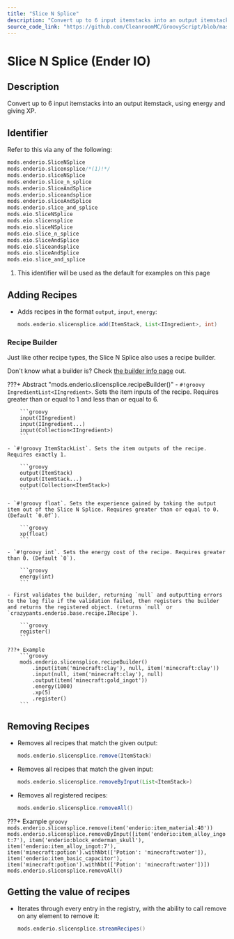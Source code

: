 ```yaml
---
title: "Slice N Splice"
description: "Convert up to 6 input itemstacks into an output itemstack, using energy and giving XP."
source_code_link: "https://github.com/CleanroomMC/GroovyScript/blob/master/src/main/java/com/cleanroommc/groovyscript/compat/mods/enderio/SliceNSplice.java"
---
```


# Slice N Splice (Ender IO)

## Description

Convert up to 6 input itemstacks into an output itemstack, using energy and giving XP.

## Identifier

Refer to this via any of the following:

```groovy hl_lines="2"
mods.enderio.SliceNSplice
mods.enderio.slicensplice/*(1)!*/
mods.enderio.sliceNSplice
mods.enderio.slice_n_splice
mods.enderio.SliceAndSplice
mods.enderio.sliceandsplice
mods.enderio.sliceAndSplice
mods.enderio.slice_and_splice
mods.eio.SliceNSplice
mods.eio.slicensplice
mods.eio.sliceNSplice
mods.eio.slice_n_splice
mods.eio.SliceAndSplice
mods.eio.sliceandsplice
mods.eio.sliceAndSplice
mods.eio.slice_and_splice
```

1. This identifier will be used as the default for examples on this page

## Adding Recipes

- Adds recipes in the format `output`, `input`, `energy`:

    ```groovy
    mods.enderio.slicensplice.add(ItemStack, List<IIngredient>, int)
    ```


### Recipe Builder

Just like other recipe types, the Slice N Splice also uses a recipe builder.

Don't know what a builder is? Check [the builder info page](../../../groovy/builder.md) out.

???+ Abstract "mods.enderio.slicensplice.recipeBuilder()"
    - `#!groovy IngredientList<IIngredient>`. Sets the item inputs of the recipe. Requires greater than or equal to 1 and less than or equal to 6.

        ```groovy
        input(IIngredient)
        input(IIngredient...)
        input(Collection<IIngredient>)
        ```

    - `#!groovy ItemStackList`. Sets the item outputs of the recipe. Requires exactly 1.

        ```groovy
        output(ItemStack)
        output(ItemStack...)
        output(Collection<ItemStack>)
        ```

    - `#!groovy float`. Sets the experience gained by taking the output item out of the Slice N Splice. Requires greater than or equal to 0. (Default `0.0f`).

        ```groovy
        xp(float)
        ```

    - `#!groovy int`. Sets the energy cost of the recipe. Requires greater than 0. (Default `0`).

        ```groovy
        energy(int)
        ```

    - First validates the builder, returning `null` and outputting errors to the log file if the validation failed, then registers the builder and returns the registered object. (returns `null` or `crazypants.enderio.base.recipe.IRecipe`).

        ```groovy
        register()
        ```

    ???+ Example
        ```groovy
        mods.enderio.slicensplice.recipeBuilder()
            .input(item('minecraft:clay'), null, item('minecraft:clay'))
            .input(null, item('minecraft:clay'), null)
            .output(item('minecraft:gold_ingot'))
            .energy(1000)
            .xp(5)
            .register()
        ```



## Removing Recipes

- Removes all recipes that match the given output:

    ```groovy
    mods.enderio.slicensplice.remove(ItemStack)
    ```

- Removes all recipes that match the given input:

    ```groovy
    mods.enderio.slicensplice.removeByInput(List<ItemStack>)
    ```

- Removes all registered recipes:

    ```groovy
    mods.enderio.slicensplice.removeAll()
    ```

???+ Example
    ```groovy
    mods.enderio.slicensplice.remove(item('enderio:item_material:40'))
    mods.enderio.slicensplice.removeByInput([item('enderio:item_alloy_ingot:7'), item('enderio:block_enderman_skull'), item('enderio:item_alloy_ingot:7'), item('minecraft:potion').withNbt(['Potion': 'minecraft:water']), item('enderio:item_basic_capacitor'), item('minecraft:potion').withNbt(['Potion': 'minecraft:water'])])
    mods.enderio.slicensplice.removeAll()
    ```

## Getting the value of recipes

- Iterates through every entry in the registry, with the ability to call remove on any element to remove it:

    ```groovy
    mods.enderio.slicensplice.streamRecipes()
    ```
